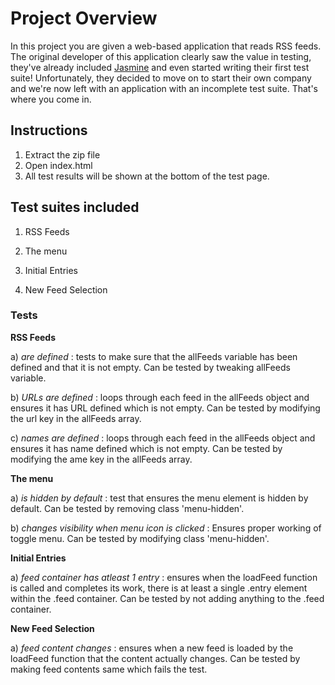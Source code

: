 # Project Overview

In this project you are given a web-based application that reads RSS feeds. The original developer of this application clearly saw the value in testing, they've already included [Jasmine](http://jasmine.github.io/) and even started writing their first test suite! Unfortunately, they decided to move on to start their own company and we're now left with an application with an incomplete test suite. That's where you come in.

## Instructions

1) Extract the zip file
2) Open index.html
3) All test results will be shown at the bottom of the test page.

## Test suites included

1) RSS Feeds

2) The menu

3) Initial Entries

4) New Feed Selection


### Tests

**RSS Feeds**

a) _are defined_ : tests to make sure that the allFeeds variable has been defined and that it is not empty. Can be tested by tweaking allFeeds variable.

b) _URLs are defined_ : loops through each feed in the allFeeds object and ensures it has URL defined which is not empty. Can be tested by modifying the url key in the allFeeds array.

c) _names are defined_ : loops through each feed in the allFeeds object and ensures it has name defined which is not empty. Can be tested by modifying the ame key in the allFeeds array.

**The menu**

a) _is hidden by default_ : test that ensures the menu element is hidden by default. Can be tested by removing class 'menu-hidden'.

b) _changes visibility when menu icon is clicked_ : Ensures proper working of toggle menu.  Can be tested by modifying class 'menu-hidden'.

**Initial Entries**

a) _feed container has atleast 1 entry_ : ensures when the loadFeed function is called and completes its work, there is at least a single .entry element within the .feed container.
Can be tested by not adding anything to the .feed container.

**New Feed Selection**

a) _feed content changes_ : ensures when a new feed is loaded by the loadFeed function that the content actually changes. Can be tested by making feed contents same which fails the test.

